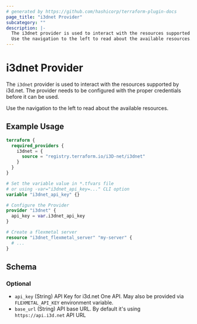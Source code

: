 ```yaml
---
# generated by https://github.com/hashicorp/terraform-plugin-docs
page_title: "i3dnet Provider"
subcategory: ""
description: |-
  The i3dnet provider is used to interact with the resources supported by i3d.net. The provider needs to be configured with the proper credentials before it can be used.
  Use the navigation to the left to read about the available resources.
---
```


# i3dnet Provider

The `i3dnet` provider is used to interact with the resources supported by i3d.net. The provider needs to be configured with the proper credentials before it can be used.

Use the navigation to the left to read about the available resources.

## Example Usage

```terraform
terraform {
  required_providers {
    i3dnet = {
      source = "registry.terraform.io/i3D-net/i3dnet"
    }
  }
}

# Set the variable value in *.tfvars file
# or using -var="i3dnet_api_key=..." CLI option
variable "i3dnet_api_key" {}

# Configure the Provider
provider "i3dnet" {
  api_key = var.i3dnet_api_key
}

# Create a flexmetal server
resource "i3dnet_flexmetal_server" "my-server" {
  # ...
}
```

<!-- schema generated by tfplugindocs -->
## Schema

### Optional

- `api_key` (String) API Key for i3d.net One API. May also be provided via `FLEXMETAL_API_KEY` environment variable.
- `base_url` (String) API base URL. By default it's using `https://api.i3d.net` API URL
